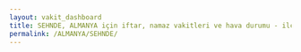 ```yaml
---
layout: vakit_dashboard
title: SEHNDE, ALMANYA için iftar, namaz vakitleri ve hava durumu - ilçe/eyalet seç
permalink: /ALMANYA/SEHNDE/
---
```


<script type="text/javascript">
  var GLOBAL_COUNTRY = 'ALMANYA';
  var GLOBAL_CITY = 'SEHNDE';
  var GLOBAL_STATE = '';
  var lat = 72;
  var lon = 21;
</script>
